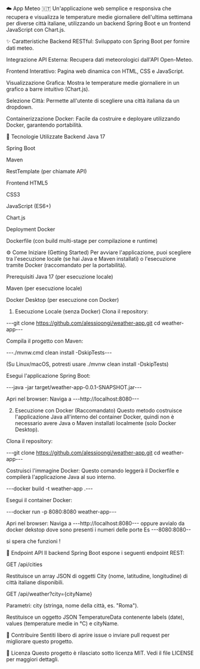 ☁️ App Meteo 🇮🇹
Un'applicazione web semplice e responsiva che recupera e visualizza le temperature medie giornaliere dell'ultima settimana per diverse città italiane, utilizzando un backend Spring Boot e un frontend JavaScript con Chart.js.

✨ Caratteristiche
Backend RESTful: Sviluppato con Spring Boot per fornire dati meteo.

Integrazione API Esterna: Recupera dati meteorologici dall'API Open-Meteo.

Frontend Interattivo: Pagina web dinamica con HTML, CSS e JavaScript.

Visualizzazione Grafica: Mostra le temperature medie giornaliere in un grafico a barre intuitivo (Chart.js).

Selezione Città: Permette all'utente di scegliere una città italiana da un dropdown.

Containerizzazione Docker: Facile da costruire e deployare utilizzando Docker, garantendo portabilità.

🚀 Tecnologie Utilizzate
Backend
Java 17

Spring Boot

Maven

RestTemplate (per chiamate API)

Frontend
HTML5

CSS3

JavaScript (ES6+)

Chart.js

Deployment
Docker

Dockerfile (con build multi-stage per compilazione e runtime)





⚙️ Come Iniziare (Getting Started)
Per avviare l'applicazione, puoi scegliere tra l'esecuzione locale (se hai Java e Maven installati) o l'esecuzione tramite Docker (raccomandato per la portabilità).

Prerequisiti
Java 17 (per esecuzione locale)

Maven (per esecuzione locale)

Docker Desktop (per esecuzione con Docker)

1. Esecuzione Locale (senza Docker)
Clona il repository:

---git clone https://github.com/alessioongi/weather-app.git
cd weather-app---

Compila il progetto con Maven:

---./mvnw.cmd clean install -DskipTests---

(Su Linux/macOS, potresti usare ./mvnw clean install -DskipTests)

Esegui l'applicazione Spring Boot:

---java -jar target/weather-app-0.0.1-SNAPSHOT.jar---

Apri nel browser:
Naviga a ---http://localhost:8080---

2. Esecuzione con Docker (Raccomandato)
Questo metodo costruisce l'applicazione Java all'interno del container Docker, quindi non è necessario avere Java o Maven installati localmente (solo Docker Desktop).

Clona il repository:

---git clone https://github.com/alessioongi/weather-app.git
cd weather-app---

Costruisci l'immagine Docker:
Questo comando leggerà il Dockerfile e compilerà l'applicazione Java al suo interno.

---docker build -t weather-app .---

Esegui il container Docker:

---docker run -p 8080:8080 weather-app---

Apri nel browser:
Naviga a ---http://localhost:8080---
oppure avvialo da docker dekstop dove sono presenti i numeri delle porte Es ---8080:8080--

si spera che funzioni !





🔌 Endpoint API
Il backend Spring Boot espone i seguenti endpoint REST:

GET /api/cities

Restituisce un array JSON di oggetti City (nome, latitudine, longitudine) di città italiane disponibili.

GET /api/weather?city={cityName}

Parametri: city (stringa, nome della città, es. "Roma").

Restituisce un oggetto JSON TemperatureData contenente labels (date), values (temperature medie in °C) e cityName.

🤝 Contribuire
Sentiti libero di aprire issue o inviare pull request per migliorare questo progetto.

📄 Licenza
Questo progetto è rilasciato sotto licenza MIT. Vedi il file LICENSE per maggiori dettagli.
